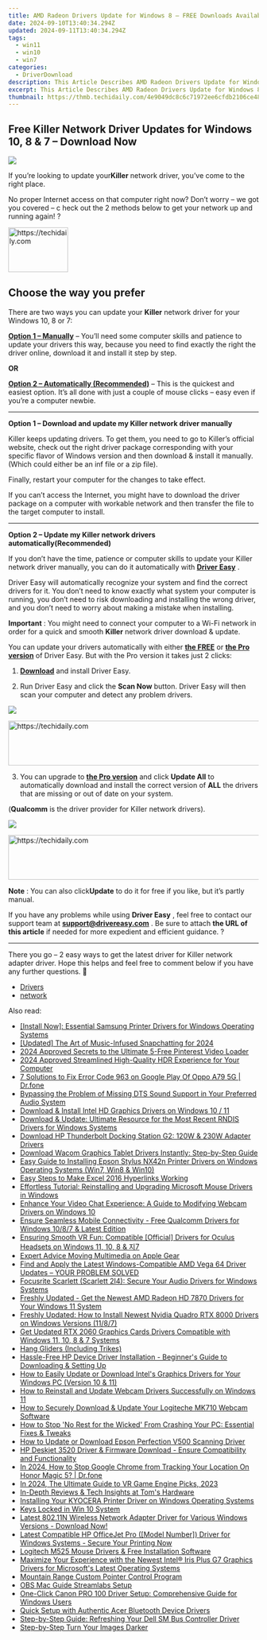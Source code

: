 ```yaml
---
title: AMD Radeon Drivers Update for Windows 8 – FREE Downloads Available Now
date: 2024-09-10T13:40:34.294Z
updated: 2024-09-11T13:40:34.294Z
tags:
  - win11
  - win10
  - win7
categories:
  - DriverDownload
description: This Article Describes AMD Radeon Drivers Update for Windows 8 – FREE Downloads Available Now
excerpt: This Article Describes AMD Radeon Drivers Update for Windows 8 – FREE Downloads Available Now
thumbnail: https://thmb.techidaily.com/4e9049dc8c6c71972ee6cfdb2106ce48df839975371dfb9fbdc8a4ad77b856d5.jpg
---
```


## Free Killer Network Driver Updates for Windows 10, 8 & 7 – Download Now

![](https://images.drivereasy.com/wp-content/uploads/2018/10/img_5bb5e43b23e8b.jpg)

 If you’re looking to update your**Killer** network driver,  you’ve come to the right place.

 No proper Internet access on that computer right now? Don’t worry – we got you covered – c heck out the 2 methods below to get your network up and running again! ?





<!-- affiliate ads begin -->
<a href="https://25home.pxf.io/c/5597632/2123466/16836" target="_top" id="2123466">
  <img src="//a.impactradius-go.com/display-ad/16836-2123466" border="0" alt="https://techidaily.com" width="120" height="90"/>
</a>
<img height="0" width="0" src="https://25home.pxf.io/i/5597632/2123466/16836" style="position:absolute;visibility:hidden;" border="0" />
<!-- affiliate ads end -->




## Choose the way you prefer

 There are two ways you can update your **Killer** network driver for your Windows 10, 8 or 7:

[**Option 1 – Manually**](https://tools.techidaily.com/drivereasy/download/) – You’ll need some computer skills and patience to update your drivers this way, because you need to find exactly the right the driver online, download it and install it step by step.

**OR**

[**Option 2 – Automatically (Recommended)**](https://www.drivereasy.com/knowledge/killer-network-driver-free-download-update-in-windows-10-8-7/#O2) – This is the quickest and easiest option. It’s all done with just a couple of mouse clicks – easy even if you’re a computer newbie.

---

 **Option 1 – Download and update my Killer network driver manually**

 Killer keeps updating drivers. To get them, you need to go to Killer’s official  website, check out the right driver package corresponding with your specific flavor of Windows version and then download & install it manually. (Which could either be an inf file or a zip file).

Finally, restart your computer for the changes to take effect.

 If you can’t access the Internet, you might have to download the driver package on a computer with workable network and then transfer the file to the target computer to install.

---

 **Option 2 – Update my Killer network drivers automatically(Recommended)**

 If you don’t have the time, patience or computer skills to update your Killer network  driver manually, you can do it automatically with **[Driver Easy](https://tools.techidaily.com/drivereasy/download/)**  .

 Driver Easy will automatically recognize your system and find the correct drivers for it. You don’t need to know exactly what system your computer is running, you don’t need to risk downloading and installing the wrong driver, and you don’t need to worry about making a mistake when installing.

**Important** : You might need to connect your computer to a Wi-Fi network in order for a quick and smooth **Killer** network driver download & update.

 You can update your drivers automatically with either **[the FREE](https://tools.techidaily.com/drivereasy/download/)**  or **[the Pro version](https://tools.techidaily.com/drivereasy/download/)**  of Driver Easy. But with the Pro version it takes just 2 clicks:

 1) **[Download](https://tools.techidaily.com/drivereasy/download/)**  and install Driver Easy.

 2) Run Driver Easy and click the **Scan Now**  button. Driver Easy will then scan your computer and detect any problem drivers.

![](https://images.drivereasy.com/wp-content/uploads/2018/07/img_5b5aefd675a7c.jpg)





<!-- affiliate ads begin -->
<a href="https://unicoeye.pxf.io/c/5597632/2134246/18498" target="_top" id="2134246">
  <img src="//a.impactradius-go.com/display-ad/18498-2134246" border="0" alt="https://techidaily.com" width="728" height="90"/>
</a>
<img height="0" width="0" src="https://unicoeye.pxf.io/i/5597632/2134246/18498" style="position:absolute;visibility:hidden;" border="0" />
<!-- affiliate ads end -->




 3) You can upgrade to **[the Pro version](https://tools.techidaily.com/drivereasy/download/)**  and click **Update All** to automatically download and install the correct version of **ALL**  the drivers that are missing or out of date on your system.

 (**Qualcomm** is the driver provider for Killer network drivers).

![](https://images.drivereasy.com/wp-content/uploads/2018/07/img_5b5af0deb80ba.jpg)





<!-- affiliate ads begin -->
<a href="https://ephamedtechinc.pxf.io/c/5597632/2136619/26400" target="_top" id="2136619">
  <img src="//a.impactradius-go.com/display-ad/26400-2136619" border="0" alt="https://techidaily.com" width="728" height="90"/>
</a>
<img height="0" width="0" src="https://ephamedtechinc.pxf.io/i/5597632/2136619/26400" style="position:absolute;visibility:hidden;" border="0" />
<!-- affiliate ads end -->




**Note** : You can also click**Update** to do it for free if you like, but it’s partly manual.

 If you have any problems while using **Driver Easy** , feel free to contact our support team at **<support@drivereasy.com>** . Be sure to attach **the URL of this article** if needed for more expedient and efficient guidance. ?

---

 There you go – 2 easy ways to get the latest driver for Killer network adapter driver. Hope this helps and feel free to comment below if you have any further questions. 🙂

* [Drivers](https://tools.techidaily.com/drivereasy/download/)
* [network](https://tools.techidaily.com/drivereasy/download/)

<ins class="adsbygoogle"
     style="display:block"
     data-ad-format="autorelaxed"
     data-ad-client="ca-pub-7571918770474297"
     data-ad-slot="1223367746"></ins>



<ins class="adsbygoogle"
     style="display:block"
     data-ad-client="ca-pub-7571918770474297"
     data-ad-slot="8358498916"
     data-ad-format="auto"
     data-full-width-responsive="true"></ins>





<span class="atpl-alsoreadstyle">Also read:</span>
<div><ul>
<li><a href="https://driver-download.techidaily.com/install-now-essential-samsung-printer-drivers-for-windows-operating-systems/"><u>[Install Now]: Essential Samsung Printer Drivers for Windows Operating Systems</u></a></li>
<li><a href="https://snapchat-videos.techidaily.com/updated-the-art-of-music-infused-snapchatting-for-2024/"><u>[Updated] The Art of Music-Infused Snapchatting for 2024</u></a></li>
<li><a href="https://fox-blue.techidaily.com/2024-approved-secrets-to-the-ultimate-5-free-pinterest-video-loader/"><u>2024 Approved Secrets to the Ultimate 5-Free Pinterest Video Loader</u></a></li>
<li><a href="https://fox-cloud.techidaily.com/2024-approved-streamlined-high-quality-hdr-experience-for-your-computer/"><u>2024 Approved Streamlined High-Quality HDR Experience for Your Computer</u></a></li>
<li><a href="https://howto.techidaily.com/7-solutions-to-fix-error-code-963-on-google-play-of-oppo-a79-5g-drfone-by-drfone-fix-android-problems-fix-android-problems/"><u>7 Solutions to Fix Error Code 963 on Google Play Of Oppo A79 5G | Dr.fone</u></a></li>
<li><a href="https://driver-download.techidaily.com/bypassing-the-problem-of-missing-dts-sound-support-in-your-preferred-audio-system/"><u>Bypassing the Problem of Missing DTS Sound Support in Your Preferred Audio System</u></a></li>
<li><a href="https://driver-download.techidaily.com/download-and-install-intel-hd-graphics-drivers-on-windows-10-11/"><u>Download & Install Intel HD Graphics Drivers on Windows 10 / 11</u></a></li>
<li><a href="https://driver-download.techidaily.com/download-and-update-ultimate-resource-for-the-most-recent-rndis-drivers-for-windows-systems/"><u>Download & Update: Ultimate Resource for the Most Recent RNDIS Drivers for Windows Systems</u></a></li>
<li><a href="https://driver-download.techidaily.com/download-hp-thunderbolt-docking-station-g2-120w-and-230w-adapter-drivers/"><u>Download HP Thunderbolt Docking Station G2: 120W & 230W Adapter Drivers</u></a></li>
<li><a href="https://driver-download.techidaily.com/download-wacom-graphics-tablet-drivers-instantly-step-by-step-guide/"><u>Download Wacom Graphics Tablet Drivers Instantly: Step-by-Step Guide</u></a></li>
<li><a href="https://driver-download.techidaily.com/easy-guide-to-installing-epson-stylus-nx42n-printer-drivers-on-windows-operating-systems-win7-win8-and-win10/"><u>Easy Guide to Installing Epson Stylus NX42n Printer Drivers on Windows Operating Systems (Win7, Win8 & Win10)</u></a></li>
<li><a href="https://phone-solutions.techidaily.com/easy-steps-to-make-excel-2016-hyperlinks-working-by-stellar-guide/"><u>Easy Steps to Make Excel 2016 Hyperlinks Working</u></a></li>
<li><a href="https://driver-download.techidaily.com/effortless-tutorial-reinstalling-and-upgrading-microsoft-mouse-drivers-in-windows/"><u>Effortless Tutorial: Reinstalling and Upgrading Microsoft Mouse Drivers in Windows</u></a></li>
<li><a href="https://driver-download.techidaily.com/enhance-your-video-chat-experience-a-guide-to-modifying-webcam-drivers-on-windows-10/"><u>Enhance Your Video Chat Experience: A Guide to Modifying Webcam Drivers on Windows 10</u></a></li>
<li><a href="https://driver-download.techidaily.com/1722973914833-ensure-seamless-mobile-connectivity-free-qualcomm-drivers-for-windows-1087-and-latest-edition/"><u>Ensure Seamless Mobile Connectivity - Free Qualcomm Drivers for Windows 10/8/7 & Latest Edition</u></a></li>
<li><a href="https://driver-download.techidaily.com/ensuring-smooth-vr-fun-compatible-official-drivers-for-oculus-headsets-on-windows-11-10-8-and-7/"><u>Ensuring Smooth VR Fun: Compatible [Official] Drivers for Oculus Headsets on Windows 11, 10, 8 & 지7</u></a></li>
<li><a href="https://extra-tips.techidaily.com/expert-advice-moving-multimedia-on-apple-gear/"><u>Expert Advice Moving Multimedia on Apple Gear</u></a></li>
<li><a href="https://driver-download.techidaily.com/find-and-apply-the-latest-windows-compatible-amd-vega-64-driver-updates-your-problem-solved/"><u>Find and Apply the Latest Windows-Compatible AMD Vega 64 Driver Updates – YOUR PROBLEM SOLVED</u></a></li>
<li><a href="https://driver-download.techidaily.com/focusrite-scarlett-scarlett-2i4-secure-your-audio-drivers-for-windows-systems/"><u>Focusrite Scarlett (Scarlett 2I4): Secure Your Audio Drivers for Windows Systems</u></a></li>
<li><a href="https://driver-download.techidaily.com/freshly-updated-get-the-newest-amd-radeon-hd-7870-drivers-for-your-windows-11-system/"><u>Freshly Updated - Get the Newest AMD Radeon HD 7870 Drivers for Your Windows 11 System</u></a></li>
<li><a href="https://driver-download.techidaily.com/freshly-updated-how-to-install-newest-nvidia-quadro-rtx-8000-drivers-on-windows-versions-1187/"><u>Freshly Updated: How to Install Newest Nvidia Quadro RTX 8000 Drivers on Windows Versions (11/8/7)</u></a></li>
<li><a href="https://driver-download.techidaily.com/get-updated-rtx-2060-graphics-cards-drivers-compatible-with-windows-11-10-8-and-7-systems/"><u>Get Updated RTX 2060 Graphics Cards Drivers Compatible with Windows 11, 10, 8 & 7 Systems</u></a></li>
<li><a href="https://driver-download.techidaily.com/hang-gliders-including-trikes/"><u>Hang Gliders (Including Trikes)</u></a></li>
<li><a href="https://driver-download.techidaily.com/hassle-free-hp-device-driver-installation-beginners-guide-to-downloading-and-setting-up/"><u>Hassle-Free HP Device Driver Installation - Beginner's Guide to Downloading & Setting Up</u></a></li>
<li><a href="https://driver-download.techidaily.com/how-to-easily-update-or-download-intels-graphics-drivers-for-your-windows-pc-version-10-and-11/"><u>How to Easily Update or Download Intel's Graphics Drivers for Your Windows PC (Version 10 & 11)</u></a></li>
<li><a href="https://driver-download.techidaily.com/how-to-reinstall-and-update-webcam-drivers-successfully-on-windows-11/"><u>How to Reinstall and Update Webcam Drivers Successfully on Windows 11</u></a></li>
<li><a href="https://driver-download.techidaily.com/how-to-securely-download-and-update-your-logiteche-mk710-webcam-software/"><u>How to Securely Download & Update Your Logiteche MK710 Webcam Software</u></a></li>
<li><a href="https://win-solutions.techidaily.com/how-to-stop-no-rest-for-the-wicked-from-crashing-your-pc-essential-fixes-and-tweaks/"><u>How to Stop 'No Rest for the Wicked' From Crashing Your PC: Essential Fixes & Tweaks</u></a></li>
<li><a href="https://driver-download.techidaily.com/how-to-update-or-download-epson-perfection-v500-scanning-driver/"><u>How to Update or Download Epson Perfection V500 Scanning Driver</u></a></li>
<li><a href="https://driver-download.techidaily.com/hp-deskjet-3520-driver-and-firmware-download-ensure-compatibility-and-functionality/"><u>HP Deskjet 3520 Driver & Firmware Download - Ensure Compatibility and Functionality</u></a></li>
<li><a href="https://review-topics.techidaily.com/in-2024-how-to-stop-google-chrome-from-tracking-your-location-on-honor-magic-5-drfone-by-drfone-virtual-android/"><u>In 2024, How to Stop Google Chrome from Tracking Your Location On Honor Magic 5? | Dr.fone</u></a></li>
<li><a href="https://some-tips.techidaily.com/in-2024-the-ultimate-guide-to-vr-game-engine-picks-2023/"><u>In 2024, The Ultimate Guide to VR Game Engine Picks, 2023</u></a></li>
<li><a href="https://hardware-reviews.techidaily.com/in-depth-reviews-and-tech-insights-at-toms-hardware/"><u>In-Depth Reviews & Tech Insights at Tom's Hardware</u></a></li>
<li><a href="https://driver-download.techidaily.com/installing-your-kyocera-printer-driver-on-windows-operating-systems/"><u>Installing Your KYOCERA Printer Driver on Windows Operating Systems</u></a></li>
<li><a href="https://driver-error.techidaily.com/keys-locked-in-win-10-system/"><u>Keys Locked in Win 10 System</u></a></li>
<li><a href="https://driver-download.techidaily.com/latest-80211n-wireless-network-adapter-driver-for-various-windows-versions-download-now/"><u>Latest 802.11N Wireless Network Adapter Driver for Various Windows Versions - Download Now!</u></a></li>
<li><a href="https://driver-download.techidaily.com/1722977477552-latest-compatible-hp-officejet-pro-model-number-driver-for-windows-systems-secure-your-printing-now/"><u>Latest Compatible HP OfficeJet Pro ([Model Number]) Driver for Windows Systems - Secure Your Printing Now</u></a></li>
<li><a href="https://driver-download.techidaily.com/logitech-m525-mouse-drivers-and-free-installation-software/"><u>Logitech M525 Mouse Drivers & Free Installation Software</u></a></li>
<li><a href="https://driver-download.techidaily.com/maximize-your-experience-with-the-newest-intel-iris-plus-g7-graphics-drivers-for-microsofts-latest-operating-systems/"><u>Maximize Your Experience with the Newest Intel® Iris Plus G7 Graphics Drivers for Microsoft's Latest Operating Systems</u></a></li>
<li><a href="https://driver-download.techidaily.com/mountain-range-custom-pointer-control-program/"><u>Mountain Range Custom Pointer Control Program</u></a></li>
<li><a href="https://fox-access.techidaily.com/obs-mac-guide-streamlabs-setup/"><u>OBS Mac Guide Streamlabs Setup</u></a></li>
<li><a href="https://driver-download.techidaily.com/one-click-canon-pro-100-driver-setup-comprehensive-guide-for-windows-users/"><u>One-Click Canon PRO 100 Driver Setup: Comprehensive Guide for Windows Users</u></a></li>
<li><a href="https://driver-download.techidaily.com/quick-setup-with-authentic-acer-bluetooth-device-drivers/"><u>Quick Setup with Authentic Acer Bluetooth Device Drivers</u></a></li>
<li><a href="https://driver-download.techidaily.com/step-by-step-guide-refreshing-your-dell-sm-bus-controller-driver/"><u>Step-by-Step Guide: Refreshing Your Dell SM Bus Controller Driver</u></a></li>
<li><a href="https://extra-hints.techidaily.com/step-by-step-turn-your-images-darker/"><u>Step-by-Step Turn Your Images Darker</u></a></li>
</ul></div>




